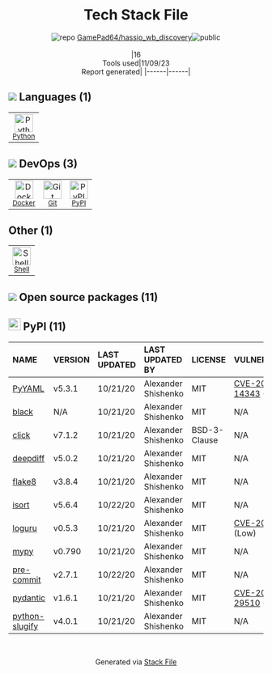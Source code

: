 <!--
--- Readme.md Snippet without images Start ---
## Tech Stack
GamePad64/hassio_wb_discovery is built on the following main stack:
- [Python](https://www.python.org) – Languages
- [Shell](https://en.wikipedia.org/wiki/Shell_script) – Shells
- [Docker](https://www.docker.com/) – Virtual Machine Platforms & Containers

Full tech stack [here](/techstack.md)
--- Readme.md Snippet without images End ---

--- Readme.md Snippet with images Start ---
## Tech Stack
GamePad64/hassio_wb_discovery is built on the following main stack:
- <img width='25' height='25' src='https://img.stackshare.io/service/993/pUBY5pVj.png' alt='Python'/> [Python](https://www.python.org) – Languages
- <img width='25' height='25' src='https://img.stackshare.io/service/4631/default_c2062d40130562bdc836c13dbca02d318205a962.png' alt='Shell'/> [Shell](https://en.wikipedia.org/wiki/Shell_script) – Shells
- <img width='25' height='25' src='https://img.stackshare.io/service/586/n4u37v9t_400x400.png' alt='Docker'/> [Docker](https://www.docker.com/) – Virtual Machine Platforms & Containers

Full tech stack [here](/techstack.md)
--- Readme.md Snippet with images End ---
-->
<div align="center">

# Tech Stack File
![](https://img.stackshare.io/repo.svg "repo") [GamePad64/hassio_wb_discovery](https://github.com/GamePad64/hassio_wb_discovery)![](https://img.stackshare.io/public_badge.svg "public")
<br/><br/>
|16<br/>Tools used|11/09/23 <br/>Report generated|
|------|------|
</div>

## <img src='https://img.stackshare.io/languages.svg'/> Languages (1)
<table><tr>
  <td align='center'>
  <img width='36' height='36' src='https://img.stackshare.io/service/993/pUBY5pVj.png' alt='Python'>
  <br>
  <sub><a href="https://www.python.org">Python</a></sub>
  <br>
  <sub></sub>
</td>

</tr>
</table>

## <img src='https://img.stackshare.io/devops.svg'/> DevOps (3)
<table><tr>
  <td align='center'>
  <img width='36' height='36' src='https://img.stackshare.io/service/586/n4u37v9t_400x400.png' alt='Docker'>
  <br>
  <sub><a href="https://www.docker.com/">Docker</a></sub>
  <br>
  <sub></sub>
</td>

<td align='center'>
  <img width='36' height='36' src='https://img.stackshare.io/service/1046/git.png' alt='Git'>
  <br>
  <sub><a href="http://git-scm.com/">Git</a></sub>
  <br>
  <sub></sub>
</td>

<td align='center'>
  <img width='36' height='36' src='https://img.stackshare.io/service/12572/-RIWgodF_400x400.jpg' alt='PyPI'>
  <br>
  <sub><a href="https://pypi.org/">PyPI</a></sub>
  <br>
  <sub></sub>
</td>

</tr>
</table>

## Other (1)
<table><tr>
  <td align='center'>
  <img width='36' height='36' src='https://img.stackshare.io/service/4631/default_c2062d40130562bdc836c13dbca02d318205a962.png' alt='Shell'>
  <br>
  <sub><a href="https://en.wikipedia.org/wiki/Shell_script">Shell</a></sub>
  <br>
  <sub></sub>
</td>

</tr>
</table>


## <img src='https://img.stackshare.io/group.svg' /> Open source packages (11)</h2>

## <img width='24' height='24' src='https://img.stackshare.io/service/12572/-RIWgodF_400x400.jpg'/> PyPI (11)

|NAME|VERSION|LAST UPDATED|LAST UPDATED BY|LICENSE|VULNERABILITIES|
|:------|:------|:------|:------|:------|:------|
|[PyYAML](https://pypi.org/PyYAML)|v5.3.1|10/21/20|Alexander Shishenko |MIT|[CVE-2020-14343](https://github.com/advisories/GHSA-8q59-q68h-6hv4) (Critical)|
|[black](https://pypi.org/black)|N/A|10/21/20|Alexander Shishenko |MIT|N/A|
|[click](https://pypi.org/click)|v7.1.2|10/21/20|Alexander Shishenko |BSD-3-Clause|N/A|
|[deepdiff](https://pypi.org/deepdiff)|v5.0.2|10/21/20|Alexander Shishenko |MIT|N/A|
|[flake8](https://pypi.org/flake8)|v3.8.4|10/21/20|Alexander Shishenko |MIT|N/A|
|[isort](https://pypi.org/isort)|v5.6.4|10/22/20|Alexander Shishenko |MIT|N/A|
|[loguru](https://pypi.org/loguru)|v0.5.3|10/21/20|Alexander Shishenko |MIT|[CVE-2022-0329](https://github.com/advisories/GHSA-cvp7-c586-cmf4) (Low)|
|[mypy](https://pypi.org/mypy)|v0.790|10/21/20|Alexander Shishenko |MIT|N/A|
|[pre-commit](https://pypi.org/pre-commit)|v2.7.1|10/22/20|Alexander Shishenko |MIT|N/A|
|[pydantic](https://pypi.org/pydantic)|v1.6.1|10/21/20|Alexander Shishenko |MIT|[CVE-2021-29510](https://github.com/advisories/GHSA-5jqp-qgf6-3pvh) (Low)|
|[python-slugify](https://pypi.org/python-slugify)|v4.0.1|10/21/20|Alexander Shishenko |MIT|N/A|

<br/>
<div align='center'>

Generated via [Stack File](https://github.com/apps/stack-file)
